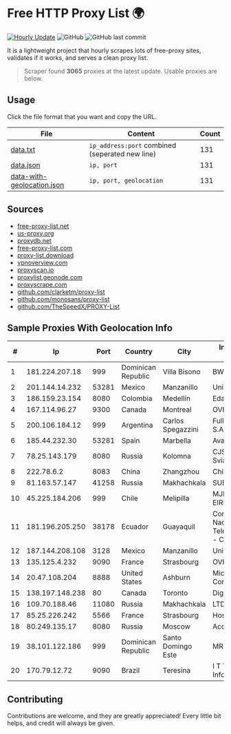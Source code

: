 
# Free HTTP Proxy List 🌍

[![Hourly Update](https://github.com/mertguvencli/http-proxy-list/actions/workflows/main.yml/badge.svg?branch=main)](https://github.com/mertguvencli/http-proxy-list/actions/workflows/main.yml)
![GitHub](https://img.shields.io/github/license/mertguvencli/http-proxy-list)
![GitHub last commit](https://img.shields.io/github/last-commit/mertguvencli/http-proxy-list)

It is a lightweight project that hourly scrapes lots of free-proxy sites, validates if it works, and serves a clean proxy list.


> Scraper found **3065** proxies at the latest update. Usable proxies are below.

## Usage

Click the file format that you want and copy the URL.


|File|Content|Count|
|----|-------|-----|
|[data.txt](https://raw.githubusercontent.com/mertguvencli/http-proxy-list/main/proxy-list/data.txt)|`ip_address:port` combined (seperated new line)|131|
|[data.json](https://raw.githubusercontent.com/mertguvencli/http-proxy-list/main/proxy-list/data.json)|`ip, port`|131|
|[data-with-geolocation.json](https://raw.githubusercontent.com/mertguvencli/http-proxy-list/main/proxy-list/data-with-geolocation.json)|`ip, port, geolocation`|131|

## Sources

* [free-proxy-list.net](https://free-proxy-list.net)
* [us-proxy.org](https://www.us-proxy.org)
* [proxydb.net](http://proxydb.net)
* [free-proxy-list.com](https://free-proxy-list.com/?page=&port=&type%5B%5D=http&type%5B%5D=https&up_time=0&search=Search)
* [proxy-list.download](https://www.proxy-list.download/HTTP)
* [vpnoverview.com](https://vpnoverview.com/privacy/anonymous-browsing/free-proxy-servers)
* [proxyscan.io](https://www.proxyscan.io)
* [proxylist.geonode.com](https://proxylist.geonode.com/api/proxy-list?limit=300&page=1&sort_by=lastChecked&sort_type=desc&protocols=http,https)
* [proxyscrape.com](https://api.proxyscrape.com/v2/?request=displayproxies&protocol=http&timeout=10000&country=all&ssl=all&anonymity=all)
* [github.com/clarketm/proxy-list](https://raw.githubusercontent.com/clarketm/proxy-list/master/proxy-list-raw.txt)
* [github.com/monosans/proxy-list](https://raw.githubusercontent.com/monosans/proxy-list/main/proxies/http.txt)
* [github.com/TheSpeedX/PROXY-List](https://raw.githubusercontent.com/TheSpeedX/PROXY-List/master/http.txt)


## Sample Proxies With Geolocation Info

|#|Ip|Port|Country|City|Internet Service Provider|
|-|--|----|-------|----|-------------------------|
|1|181.224.207.18|999|Dominican Republic|Villa Bisono|BW TELECOM|
|2|201.144.14.232|53281|Mexico|Manzanillo|Uninet S.A. de C.V|
|3|186.159.23.154|8080|Colombia|Medellín|Edatel S.a. E.S.P|
|4|167.114.96.27|9300|Canada|Montreal|OVH SAS|
|5|200.106.184.12|999|Argentina|Carlos Spegazzini|Fullnet Solutions S.A.S.|
|6|185.44.232.30|53281|Spain|Marbella|Avatel Telecom|
|7|78.25.143.179|8080|Russia|Kolomna|CJSC Kolomna-Sviaz TV|
|8|222.78.6.2|8083|China|Zhangzhou|Chinanet|
|9|81.163.57.147|41258|Russia|Makhachkala|SUBNET05|
|10|45.225.184.206|999|Chile|Melipilla|MJL NETWORK EIRL|
|11|181.196.205.250|38178|Ecuador|Guayaquil|Corporacion Nacional De Telecomunicaciones - CNT EP|
|12|187.144.208.108|3128|Mexico|Manzanillo|Uninet S.A. de C.V.|
|13|135.125.4.232|9090|France|Strasbourg|OVH SAS|
|14|20.47.108.204|8888|United States|Ashburn|Microsoft Corporation|
|15|138.197.148.238|80|Canada|Toronto|DigitalOcean, LLC|
|16|109.70.188.46|11080|Russia|Makhachkala|LTD "Elektrosvyaz"|
|17|85.25.226.242|5566|France|Strasbourg|Host Europe GmbH|
|18|80.249.135.17|8080|Russia|Moscow|Acod JSC|
|19|38.101.122.186|999|Dominican Republic|Santo Domingo Este|MR Networking, SRL|
|20|170.79.12.72|9090|Brazil|Teresina|I T Tecnologia e InformaÔÔo Ltda|



## Contributing

Contributions are welcome, and they are greatly appreciated! Every
little bit helps, and credit will always be given.

